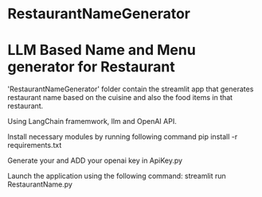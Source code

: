 # RestaurantNameGenerator
# LLM Based Name and Menu generator for Restaurant

'RestaurantNameGenerator' folder contain the streamlit app that generates 
restaurant name based on the cuisine and also the food items in that restaurant.

Using LangChain framemwork, llm and OpenAI API. 

Install necessary modules by running following command
	pip install -r requirements.txt

Generate your and ADD your openai key in ApiKey.py

Launch the application using the following command: streamlit run RestaurantName.py 
